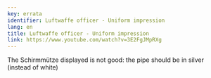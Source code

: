 ```yaml
---
key: errata
identifier: Luftwaffe officer - Uniform impression
lang: en
title: Luftwaffe officer - Uniform impression
link: https://www.youtube.com/watch?v=3E2FgJMpRXg
---
```


The Schirmmütze displayed is not good: the pipe should be in silver (instead of white)
